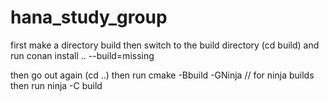 # hana_study_group

first make a directory build
then switch to the build directory (cd build) and run
conan install .. --build=missing

then go out again (cd ..)
then run cmake -Bbuild -GNinja  // for ninja builds
then run ninja -C build

